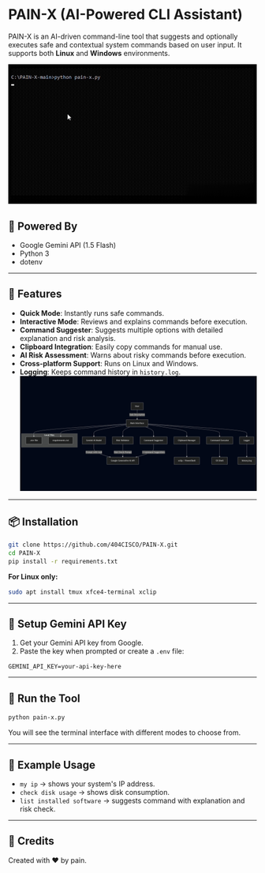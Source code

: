 # PAIN-X (AI-Powered CLI Assistant)

PAIN-X is an AI-driven command-line tool that suggests and optionally executes safe and contextual system commands based on user input. It supports both **Linux** and **Windows** environments.

![Logo](logo.gif)

## 🧠 Powered By
- Google Gemini API (1.5 Flash)
- Python 3
- dotenv

---

## 🚀 Features

- **Quick Mode**: Instantly runs safe commands.
- **Interactive Mode**: Reviews and explains commands before execution.
- **Command Suggester**: Suggests multiple options with detailed explanation and risk analysis.
- **Clipboard Integration**: Easily copy commands for manual use.
- **AI Risk Assessment**: Warns about risky commands before execution.
- **Cross-platform Support**: Runs on Linux and Windows.
- **Logging**: Keeps command history in `history.log`.
![Logo](digram.png)
---

## 📦 Installation

```bash
git clone https://github.com/404CISCO/PAIN-X.git
cd PAIN-X
pip install -r requirements.txt
```

**For Linux only:**
```bash
sudo apt install tmux xfce4-terminal xclip
```

---

## 🔑 Setup Gemini API Key

1. Get your Gemini API key from Google.
2. Paste the key when prompted or create a `.env` file:

```
GEMINI_API_KEY=your-api-key-here
```

---

## 📂 Run the Tool

```bash
python pain-x.py
```

You will see the terminal interface with different modes to choose from.

---

## 📘 Example Usage

- `my ip` → shows your system's IP address.
- `check disk usage` → shows disk consumption.
- `list installed software` → suggests command with explanation and risk check.


---

## 🙏 Credits

Created with ❤️ by pain.